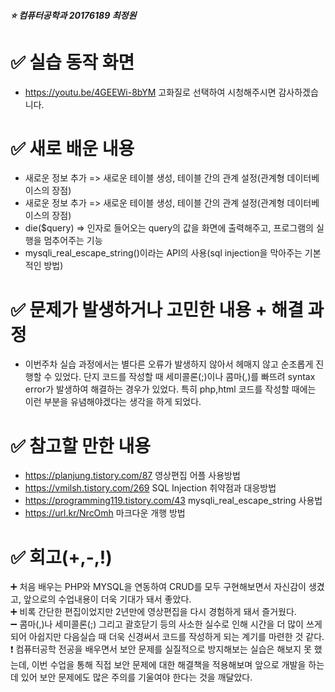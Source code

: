 

##### :star: 컴퓨터공학과 20176189 최정원



# :white_check_mark: 실습 동작 화면
* https://youtu.be/4GEEWi-8bYM 고화질로 선택하여 시청해주시면 감사하겠습니다.
# :white_check_mark: 새로 배운 내용
* 새로운 정보 추가 => 새로운 테이블 생성, 테이블 간의 관계 설정(관계형 데이터베이스의 장점)
* 새로운 정보 추가 => 새로운 테이블 생성, 테이블 간의 관계 설정(관계형 데이터베이스의 장점)
* die($query) => 인자로 들어오는 query의 값을 화면에 출력해주고, 프로그램의 실행을 멈추어주는 기능
* mysqli_real_escape_string()이라는 API의 사용(sql injection을 막아주는 기본적인 방법)  

# :white_check_mark: 문제가 발생하거나 고민한 내용 + 해결 과정
* 이번주차 실습 과정에서는 별다른 오류가 발생하지 않아서 헤매지 않고 순조롭게 진행할 수 있었다. 단지 코드를 작성할 때 세미콜론(;)이나 콤마(,)를 빠뜨려 syntax error가 발생하여 해결하는 경우가 있었다. 특히 php,html 코드를 작성할 때에는 이런 부분을 유념해야겠다는 생각을 하게 되었다.

# :white_check_mark: 참고할 만한 내용
* https://planjung.tistory.com/87 영상편집 어플 사용방법
* https://vmilsh.tistory.com/269 SQL Injection 취약점과 대응방법
* https://programming119.tistory.com/43 mysqli_real_escape_string 사용법
* https://url.kr/NrcOmh 마크다운 개행 방법

# :white_check_mark: 회고(+,-,!)
:heavy_plus_sign: 처음 배우는 PHP와 MYSQL을 연동하여 CRUD를 모두 구현해보면서 자신감이 생겼고, 앞으로의 수업내용이 더욱 기대가 돼서 좋았다.   
:heavy_plus_sign: 비록 간단한 편집이었지만 2년만에 영상편집을 다시 경험하게 돼서 즐거웠다.   
:heavy_minus_sign: 콤마(,)나 세미콜론(;) 그리고 괄호닫기 등의 사소한 실수로 인해 시간을 더 많이 쓰게되어 아쉽지만 다음실습 때 더욱 신경써서 코드를 작성하게 되는 계기를 마련한 것 같다.   
:exclamation: 컴퓨터공학 전공을 배우면서 보안 문제를 실질적으로 방지해보는 실습은 해보지 못 했는데, 이번 수업을 통해 직접 보안 문제에 대한 해결책을 적용해보며 앞으로 개발을 하는데 있어 보안 문제에도 많은 주의를 기울여야 한다는 것을 깨달았다.   



